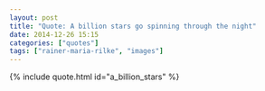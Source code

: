```yaml
---
layout: post
title: "Quote: A billion stars go spinning through the night"
date: 2014-12-26 15:15
categories: ["quotes"]
tags: ["rainer-maria-rilke", "images"]
---
```


{% include quote.html id="a_billion_stars" %}
